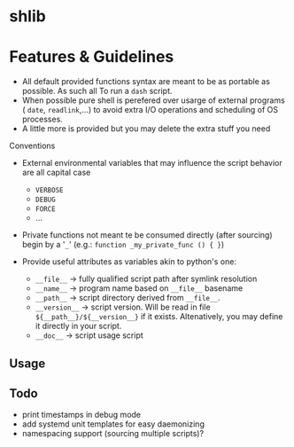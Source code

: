# shlib

# Features & Guidelines

- All default provided functions syntax are meant to be as portable as possible. As such all To
run a `dash` script.
- When possible pure shell is perefered over usarge of external programs ( `date`, `readlink`,...)
to avoid extra I/O operations and scheduling of OS processes.
- A little more is provided but you may delete the extra stuff you need

Conventions

- External environmental variables that may influence the script behavior are
all capital case
  - `VERBOSE`
  - `DEBUG`
  - `FORCE`
  - ...

- Private functions not meant te be consumed directly (after sourcing) begin by
a '`_`' (e.g.: `function _my_private_func () { }`)
- Provide useful attributes as variables akin to python's one:
  - `__file__` -> fully qualified script path after symlink resolution
  - `__name__` -> program name based on `__file__` basename
  - `__path__` -> script directory derived from `__file__`.
  - `__version__` -> script version. Will be read in file `${__path__}/${__version__}` if it exists. Altenatively, you may define it directly in your script.
  - `__doc__` -> script usage script

## Usage

## Todo

- print timestamps in debug mode
- add systemd unit templates for easy daemonizing
- namespacing support (sourcing multiple scripts)?
